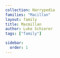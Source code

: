 ```yaml
---
collection: Harrypedia
families: "Macillan"
layout: family
title: Macmillan
author: Luke Schierer
tags: ["family"]

sidebar:
  order: 1
---
```




